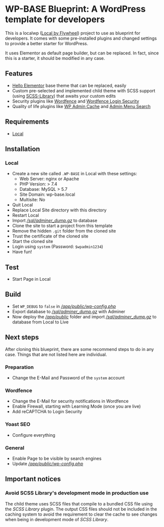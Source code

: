 # WP-BASE Blueprint: A WordPress template for developers

This is a localwp ([Local by Flywheel](https://localwp.com/)) project to use as blueprint for developers. It comes with some pre-installed plugins and changed settings to provide a better starter for WordPress.

It uses Elementor as default page builder, but can be replaced. In fact, since this is a starter, it should be modified in any case.

## Features

- [Hello Elementor](https://wordpress.org/themes/hello-elementor/) base theme that can be replaced, easily
- Custom pre-selected and implemented child theme with SCSS support (using [SCSS-Library](https://wordpress.org/support/plugin/scss-library/)) that awaits your custom edits
- Security plugins like [Wordfence](https://wordpress.org/plugins/wordfence/) and [Wordfence Login Security](https://wordpress.org/plugins/wordfence-login-security/)
- Quality of life plugins like [WP Admin Cache](https://wordpress.org/plugins/wp-admin-cache/) and [Admin Menu Search](https://wordpress.org/plugins/admin-menu-search/)

## Requirements

- [Local](https://localwp.com/)

## Installation

### Local

- Create a new site called `.WP-BASE` in Local with these settings:
  - Web Server: nginx or Apache
  - PHP Version: > 7.4
  - Database: MySQL > 5.7
  - Site Domain: wp-base.local
  - Multisite: No
- Quit Local
- Replace Local Site directory with this directory
- Restart Local
- Import [_/sql/adminer_dump.gz_](./sql/adminer_dump) to database
- Clone the site to start a project from this template
- Remove the hidden `.git` folder from the cloned site
- Trust the certificate of the cloned site
- Start the cloned site
- Login using `system` (Password: `$wpadmin1234`)
- Have fun!

## Test

- Start Page in Local

## Build

- Set `WP_DEBUG` to `false` in [_/app/public/wp-config.php_](./app/public/wp-config.php)
- Export database to [_/sql/adminer_dump.gz_](./sql/adminer_dump) with Adminer
- Now deploy the [_/app/public_](./app/public) folder and import [_/sql/adminer_dump.gz_](./sql/adminer_dump) to database from Local to Live

## Next steps

After cloning this blueprint, there are some recommend steps to do in any case. Things that are not listed here are individual.

### Preparation

- Change the E-Mail and Password of the `system` account

### Wordfence

- Change the E-Mail for security notifications in Wordfence
- Enable Firewall, starting with Learning Mode (once you are live)
- Add reCAPTCHA to Login Security

### Yoast SEO

- Configure everything

### General

- Enable Page to be visible by search engines
- Update [_/app/public/wp-config.php_](./app/public/wp-config.php)

## Important notices

### Avoid SCSS Library's development mode in production use

The child theme uses SCSS files that compile to a bundled CSS file using the _SCSS Library_ plugin. The output CSS files should not be included in the caching system to avoid the requirement to clear the cache to see changes when being in development mode of _SCSS Library_.